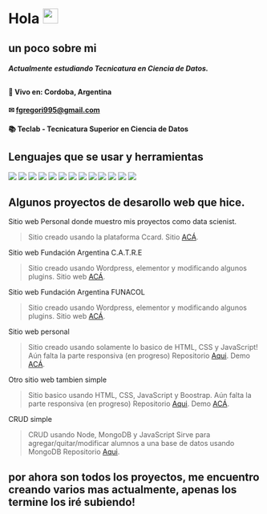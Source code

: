 # Hola <img src="https://raw.githubusercontent.com/iampavangandhi/iampavangandhi/master/gifs/Hi.gif" width="30px"></h2>
## un poco sobre mi
##### Actualmente estudiando Tecnicatura en Ciencia de Datos.

##
#### 📍 Vivo en: Cordoba, Argentina
#### ✉ fgregori995@gmail.com
#### 📚 Teclab - Tecnicatura Superior en Ciencia de Datos

##
## Lenguajes que se usar y herramientas

<img src = "https://img.shields.io/badge/-HTML5-E34F26?style=flat&logo=html5&logoColor=white"> <img src = "https://img.shields.io/badge/-CSS3-1572B6?style=flat&logo=css3&logoColor=white">
<img src="https://img.shields.io/badge/-Bootstrap-563D7C?style=flat&logo=bootstrap&logoColor=white">
<img src="https://img.shields.io/badge/-JavaScript-eed718?style=flat&logo=javascript&logoColor=ffffff">
<img src="https://img.shields.io/badge/-React-000000?style=flat&logo=react&logoColor=00c8ff">
<img src="https://img.shields.io/badge/-MongoDB-4DB33D?style=flat&logo=mongodb&logoColor=FFFFFF">
<img src="https://img.shields.io/badge/-MySQL-F29111?style=flat&logo=mysql&logoColor=FFFFFF">
<img src="https://img.shields.io/badge/-Express.js-787878?style=flat">
<img src="https://img.shields.io/badge/-Node.js-3C873A?style=flat&logo=Node.js&logoColor=white">
<img src="http://img.shields.io/badge/-Git-F1502F?style=flat&logo=git&logoColor=FFFFFF">
<img src="http://img.shields.io/badge/-Github-000000?style=flat&logo=github&logoColor=FFFFFF">
<img src="http://img.shields.io/badge/-VS%20Code-007ACC?style=flat&logo=visual%20studio%20code&logoColor=white">
<img src="https://img.shields.io/badge/python-v3.7-blue">



## Algunos proyectos de desarollo web que hice.

Sitio web Personal donde muestro mis proyectos como data scienist.

> Sitio creado usando la plataforma Ccard.
> Sitio [ACÁ](https://fgregori.carrd.co/).

Sitio web Fundación Argentina C.A.T.R.E

> Sitio creado usando Wordpress, elementor y modificando algunos plugins.
> Sitio web [ACÁ](https://catre.com.ar/).


Sitio web Fundación Argentina FUNACOL

> Sitio creado usando Wordpress, elementor y modificando algunos plugins.
> Sitio web [ACÁ](https://funacol.org/).


Sitio web personal 

> Sitio creado usando solamente lo basico de HTML, CSS y JavaScript!
> Aún falta la parte responsiva (en progreso)
> Repositorio [Aqui](https://github.com/blenddzy/personal-site).
> Demo [ACÁ](https://fede-gregori-site.netlify.app/).

Otro sitio web tambien simple
> Sitio basico usando HTML, CSS, JavaScript y Boostrap.
> Aún falta la parte responsiva (en progreso)
> Repositorio [Aqui](https://github.com/blenddzy/simple_web/blob/main/index.html).
> Demo [ACÁ](https://unruffled-turing-455a86.netlify.app/).

CRUD simple
> CRUD usando Node, MongoDB y JavaScript
> Sirve para agregar/quitar/modificar alumnos a una base de datos usando MongoDB
> Repositorio [Aqui](https://github.com/blenddzy/CRUD-1).

## por ahora son todos los proyectos, me encuentro creando varios mas actualmente, apenas los termine los iré subiendo!

